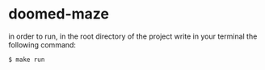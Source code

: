 # doomed-maze

in order to run, in the root directory of the project write in your terminal the following command:
```bash
$ make run
```